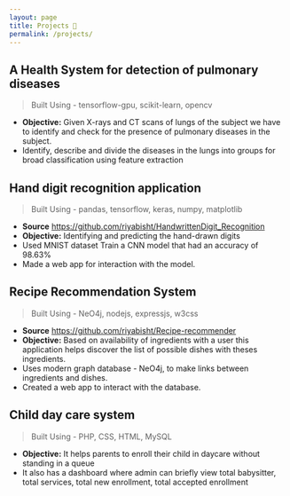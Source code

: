```yaml
---
layout: page
title: Projects 🔭
permalink: /projects/
---
```


## A Health System for detection of pulmonary diseases

> Built Using - tensorflow-gpu, scikit-learn, opencv

- **Objective:** Given X-rays and CT scans of lungs of the subject we have to identify and check for the presence of pulmonary diseases in the subject.
- Identify, describe and divide the diseases in the lungs into groups for broad classification using feature extraction


## Hand digit recognition application

> Built Using - pandas, tensorflow, keras, numpy, matplotlib

- **Source** <https://github.com/riyabisht/HandwrittenDigit_Recognition>
- **Objective:** Identifying and predicting the hand-drawn digits
- Used MNIST dataset Train a CNN model that had an accuracy of 98.63%
- Made a web app for interaction with the model.

## Recipe Recommendation System

> Built Using - NeO4j, nodejs, expressjs, w3css

- **Source** <https://github.com/riyabisht/Recipe-recommender>
- **Objective:** Based on availability of ingredients with a user this application helps discover the list of possible dishes with theses ingredients.
- Uses modern graph database - NeO4j, to make links between ingredients and dishes.
- Created a web app to interact with the database.

## Child day care system

> Built Using - PHP, CSS, HTML, MySQL

- **Objective:** It helps parents to enroll their child in daycare without standing in a queue
- It also has a dashboard where admin can briefly view total babysitter, total services, total new enrollment, total accepted enrollment